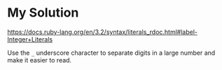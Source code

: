 # My Solution

https://docs.ruby-lang.org/en/3.2/syntax/literals_rdoc.html#label-Integer+Literals

Use the `_` underscore character to separate digits in a large number and make it easier to read.
